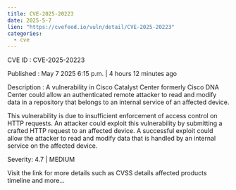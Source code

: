 ```yaml
---
title: CVE-2025-20223
date: 2025-5-7
lien: "https://cvefeed.io/vuln/detail/CVE-2025-20223"
categories:
  - cve
---
```


CVE ID : CVE-2025-20223

Published :  May 7
2025
6:15 p.m. | 4 hours
12 minutes ago

Description : A vulnerability in Cisco Catalyst Center
formerly Cisco DNA Center
could allow an authenticated
remote attacker to read and modify data in a repository that belongs to an internal service of an affected device.

 This vulnerability is due to insufficient enforcement of access control on HTTP requests. An attacker could exploit this vulnerability by submitting a crafted HTTP request to an affected device. A successful exploit could allow the attacker to read and modify data that is handled by an internal service on the affected device.

Severity: 4.7 | MEDIUM

Visit the link for more details
such as CVSS details
affected products
timeline
and more...
